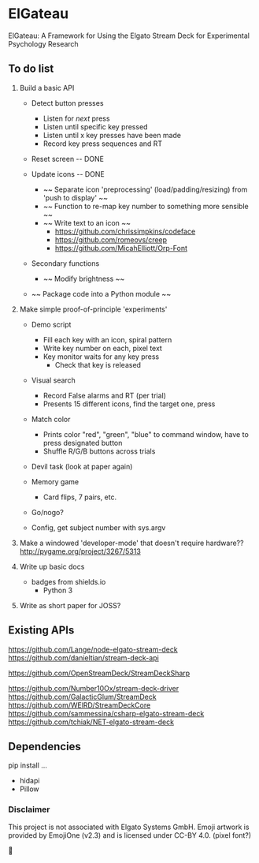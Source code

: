 # ElGateau
ElGateau: A Framework for Using the Elgato Stream Deck for Experimental Psychology Research

## To do list

1. Build a basic API
	- Detect button presses
		+ Listen for *next* press
		+ Listen until specific key pressed
		+ Listen until x key presses have been made
		+ Record key press sequences and RT

	- Reset screen -- DONE
	- Update icons -- DONE
		+ ~~ Separate icon 'preprocessing' (load/padding/resizing) from 'push to display' ~~
		+ ~~ Function to re-map key number to something more sensible ~~
		+ ~~ Write text to an icon ~~
			- https://github.com/chrissimpkins/codeface
			- https://github.com/romeovs/creep
			- https://github.com/MicahElliott/Orp-Font
	- Secondary functions
		+ ~~ Modify brightness ~~
	- ~~ Package code into a Python module ~~

1. Make simple proof-of-principle 'experiments'

	- Demo script
		+ Fill each key with an icon, spiral pattern
		+ Write key number on each, pixel text
		+ Key monitor waits for any key press
			* Check that key is released

	- Visual search
		+ Record False alarms and RT (per trial)
		+ Presents 15 different icons, find the target one, press

	- Match color
		+ Prints color "red", "green", "blue" to command window, have to press designated button
		+ Shuffle R/G/B buttons across trials

	- Devil task (look at paper again)

	- Memory game
		+ Card flips, 7 pairs, etc.

	- Go/nogo?

	- Config, get subject number with sys.argv

1. Make a windowed 'developer-mode' that doesn't require hardware??
http://pygame.org/project/3267/5313

1. Write up basic docs
	- badges from shields.io
		+ Python 3

1. Write as short paper for JOSS?

## Existing APIs
https://github.com/Lange/node-elgato-stream-deck
https://github.com/danieltian/stream-deck-api

https://github.com/OpenStreamDeck/StreamDeckSharp

https://github.com/Number10Ox/stream-deck-driver
https://github.com/GalacticGlum/StreamDeck
https://github.com/WElRD/StreamDeckCore
https://github.com/sammessina/csharp-elgato-stream-deck
https://github.com/tchiak/NET-elgato-stream-deck

## Dependencies
pip install ...
- hidapi
- Pillow

### Disclaimer

This project is not associated with Elgato Systems GmbH. 
Emoji artwork is provided by EmojiOne (v2.3) and is licensed under CC-BY 4.0.
(pixel font?)

:cake: